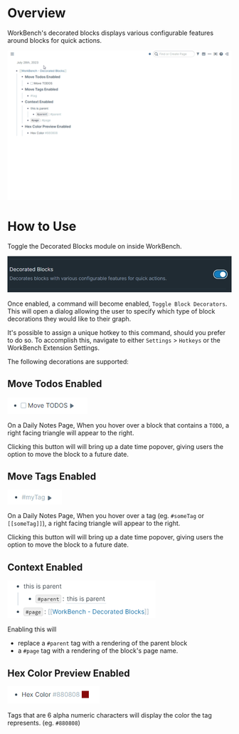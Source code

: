 # Overview

WorkBench's decorated blocks displays various configurable features around blocks for quick actions.

![](media/short-demo-decoratered-blocks.gif)

# How to Use

Toggle the Decorated Blocks module on inside WorkBench.

![](media/toggle-decorated-blocks.png)

Once enabled, a command will become enabled, `Toggle Block Decorators`. This will open a dialog allowing the user to specify which type of block decorations they would like to their graph.

It's possible to assign a unique hotkey to this command, should you prefer to do so. To accomplish this, navigate to either `Settings` > `Hotkeys` or the WorkBench Extension Settings.

The following decorations are supported:

## Move Todos Enabled

![](media/decorated-blocks-move-todos.png)

On a Daily Notes Page, When you hover over a block that contains a `TODO`, a right facing triangle will appear to the right.

Clicking this button will will bring up a date time popover, giving users the option to move the block to a future date.

## Move Tags Enabled

![](media/decorated-blocks-move-tags.png)

On a Daily Notes Page, When you hover over a tag (eg. `#someTag` or `[[someTag]]`), a right facing triangle will appear to the right.

Clicking this button will will bring up a date time popover, giving users the option to move the block to a future date.

## Context Enabled

![](media/decorated-blocks-context.png)

Enabling this will

- replace a `#parent` tag with a rendering of the parent block
- a `#page` tag with a rendering of the block's page name.

## Hex Color Preview Enabled

![](media/decorated-blocks-hex-color.png)

Tags that are 6 alpha numeric characters will display the color the tag represents. (eg. `#880808`)

